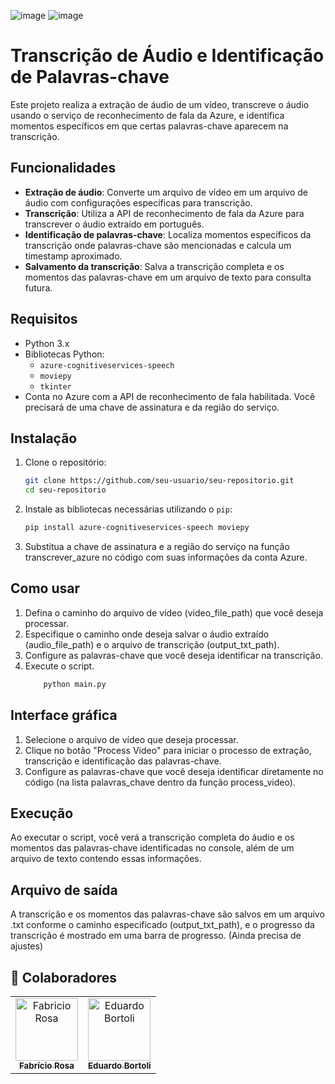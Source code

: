 
![image](https://github.com/user-attachments/assets/6f03abe5-bced-4b7e-b75a-0d2ea46522c1) ![image](https://github.com/user-attachments/assets/93f2e1c9-7d3d-4ce6-ae52-a39d71c1fee2)



# Transcrição de Áudio e Identificação de Palavras-chave

Este projeto realiza a extração de áudio de um vídeo, transcreve o áudio usando o serviço de reconhecimento de fala da Azure, e identifica momentos específicos em que certas palavras-chave aparecem na transcrição.


## Funcionalidades

- **Extração de áudio**: Converte um arquivo de vídeo em um arquivo de áudio com configurações específicas para transcrição.
- **Transcrição**: Utiliza a API de reconhecimento de fala da Azure para transcrever o áudio extraído em português.
- **Identificação de palavras-chave**: Localiza momentos específicos da transcrição onde palavras-chave são mencionadas e calcula um timestamp aproximado.
- **Salvamento da transcrição**: Salva a transcrição completa e os momentos das palavras-chave em um arquivo de texto para consulta futura.

## Requisitos

- Python 3.x
- Bibliotecas Python:
  - `azure-cognitiveservices-speech`
  - `moviepy`
  - `tkinter `
- Conta no Azure com a API de reconhecimento de fala habilitada. Você precisará de uma chave de assinatura e da região do serviço.

## Instalação

1. Clone o repositório:

   ```bash
   git clone https://github.com/seu-usuario/seu-repositorio.git
   cd seu-repositorio


2. Instale as bibliotecas necessárias utilizando o `pip`:

   ```bash
   pip install azure-cognitiveservices-speech moviepy

3. Substitua a chave de assinatura e a região do serviço na função transcrever_azure no código com suas informações da conta Azure.

## Como usar

1. Defina o caminho do arquivo de vídeo (video_file_path) que você deseja processar.
2. Especifique o caminho onde deseja salvar o áudio extraído (audio_file_path) e o arquivo de transcrição (output_txt_path).
3. Configure as palavras-chave que você deseja identificar na transcrição.
4. Execute o script.
    ```bash
        python main.py

## Interface gráfica
1. Selecione o arquivo de vídeo que deseja processar.
2. Clique no botão "Process Video" para iniciar o processo de extração, transcrição e identificação das palavras-chave.
3. Configure as palavras-chave que você deseja identificar diretamente no código (na lista palavras_chave dentro da função process_video).

## Execução
Ao executar o script, você verá a transcrição completa do áudio e os momentos das palavras-chave identificadas no console, além de um arquivo de texto contendo essas informações.

## Arquivo de saída
A transcrição e os momentos das palavras-chave são salvos em um arquivo .txt conforme o caminho especificado (output_txt_path), e o progresso da transcrição é mostrado em uma barra de progresso. (Ainda precisa de ajustes)


<h2 id="colab">🤝 Colaboradores</h2>

<table>
  <tr>
    <td align="center">
      <a href="#">
        <img src="https://media.licdn.com/dms/image/v2/D4D03AQFhg6aT98EYyQ/profile-displayphoto-shrink_200_200/profile-displayphoto-shrink_200_200/0/1697061290400?e=1735171200&v=beta&t=I7QymWDGwsoAsobMDPcCba6KiP3cvSA8LnWUF2G9nzU" width="100px;" alt="Fabricio Rosa"/><br>
        <sub>
          <b>Fabrício Rosa</b>
        </sub>
      </a>
    </td>
    <td align="center">
      <a href="#">
        <img src="https://media.licdn.com/dms/image/v2/D4D03AQE-5o3qpWIN9g/profile-displayphoto-shrink_100_100/profile-displayphoto-shrink_100_100/0/1710954940792?e=1735171200&v=beta&t=7vLCKrr7DJio8MREsd9pBijdp8TjUFA5RdkCJpetsS0" width="100px;" alt="Eduardo Bortoli"/><br>
        <sub>
          <b>Eduardo Bortoli</b>
        </sub>
      </a>
    </td>
